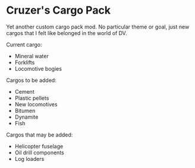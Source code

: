 # Cruzer's Cargo Pack
Yet another custom cargo pack mod. No particular theme or goal, just new cargos that I felt like belonged in the world of DV.

Current cargo:
- Mineral water
- Forklifts
- Locomotive bogies

Cargos to be added:
- Cement
- Plastic pellets
- New locomotives
- Bitumen
- Dynamite
- Fish

Cargos that may be added:
- Helicopter fuselage
- Oil drill components
- Log loaders

